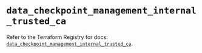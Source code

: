# `data_checkpoint_management_internal_trusted_ca`

Refer to the Terraform Registry for docs: [`data_checkpoint_management_internal_trusted_ca`](https://registry.terraform.io/providers/checkpointsw/checkpoint/2.11.0/docs/data-sources/management_internal_trusted_ca).

